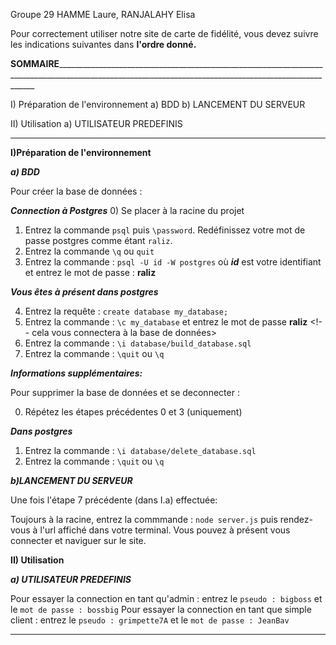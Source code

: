 Groupe 29
HAMME Laure,
RANJALAHY Elisa

Pour correctement utiliser notre site de carte de fidélité, vous devez suivre les indications suivantes dans **l'ordre donné.**

**SOMMAIRE**______________________________________________________________________________________________________________________________________________________

I) Préparation de l'environnement
    a) BDD
    b) LANCEMENT DU SERVEUR

II) Utilisation
    a) UTILISATEUR PREDEFINIS

__________________________________________________________________________________________________________________________________________________________________

**I)Préparation de l'environnement**


***a) BDD***

Pour créer la base de données :

***Connection à Postgres***
0) Se placer à la racine du projet
1) Entrez la commande `psql` puis `\password`. Redéfinissez votre mot de passe postgres comme étant `raliz`.
2) Entrez la commande `\q` ou `quit`
3) Entrez la commande : `psql -U id -W postgres` où ***id*** est votre identifiant et entrez le mot de passe : **raliz** 

***Vous êtes à présent dans postgres***

4) Entrez la requête : `create database my_database;`
5) Entrez la commande : `\c my_database` et entrez le mot de passe **raliz** <!-- cela vous connectera à la base de données>
6) Entrez la commande : `\i database/build_database.sql` <!--va construire les tables-->
7) Entrez la commande : `\quit` ou `\q` <!--ce qui vous fera sortir de Postgres-->


***Informations supplémentaires:***

Pour supprimer la base de données et se deconnecter :

0) Répétez les étapes précédentes 0 et 3 (uniquement)

***Dans postgres*** 

1) Entrez la commande : `\i database/delete_database.sql`
2) Entrez la commande : `\quit` ou `\q` <!--ce qui vous fera sortir de Postgres-->


***b)LANCEMENT DU SERVEUR***

Une fois l'étape 7 précédente (dans I.a) effectuée:

Toujours à la racine, entrez la commmande : `node server.js` puis rendez-vous à l'url affiché dans votre terminal.
Vous pouvez à présent vous connecter et naviguer sur le site.


**II) Utilisation**

***a) UTILISATEUR PREDEFINIS***

Pour essayer la connection en tant qu'admin : entrez le `pseudo : bigboss` et le `mot de passe : bossbig`
Pour essayer la connection en tant que simple client : entrez le `pseudo : grimpette7A` et le `mot de passe : JeanBav`

_________________________________________________________________________________________________________________________________________
